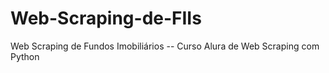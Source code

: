 # Web-Scraping-de-FIIs
Web Scraping de Fundos Imobiliários -- Curso Alura de Web Scraping com Python
